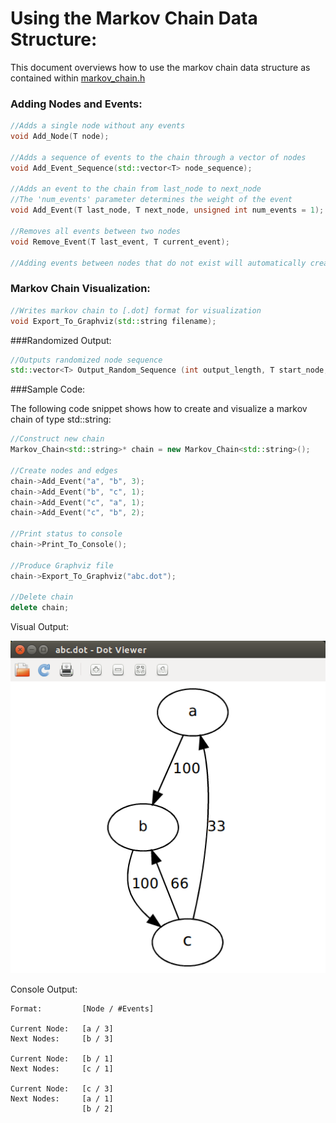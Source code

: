 # Using the Markov Chain Data Structure:

This document overviews how to use the markov chain data structure
as contained within
[markov_chain.h](https://github.com/sjsimps/Markov-Chain/blob/master/Markov_Chain/markov_chain.h)

### Adding Nodes and Events:

```C++
//Adds a single node without any events
void Add_Node(T node);

//Adds a sequence of events to the chain through a vector of nodes
void Add_Event_Sequence(std::vector<T> node_sequence);

//Adds an event to the chain from last_node to next_node
//The 'num_events' parameter determines the weight of the event
void Add_Event(T last_node, T next_node, unsigned int num_events = 1);

//Removes all events between two nodes
void Remove_Event(T last_event, T current_event);

//Adding events between nodes that do not exist will automatically create the appropriate nodes
```

### Markov Chain Visualization:

```C++
//Writes markov chain to [.dot] format for visualization
void Export_To_Graphviz(std::string filename);
```

###Randomized Output:

```C++
//Outputs randomized node sequence
std::vector<T> Output_Random_Sequence (int output_length, T start_node, bool random_start);
```

###Sample Code:

The following code snippet shows how to create and visualize a
markov chain of type std::string:

```C++
//Construct new chain
Markov_Chain<std::string>* chain = new Markov_Chain<std::string>();

//Create nodes and edges
chain->Add_Event("a", "b", 3);
chain->Add_Event("b", "c", 1);
chain->Add_Event("c", "a", 1);
chain->Add_Event("c", "b", 2);

//Print status to console
chain->Print_To_Console();

//Produce Graphviz file
chain->Export_To_Graphviz("abc.dot");

//Delete chain
delete chain;
```

Visual Output:

![alt_tag](https://github.com/sjsimps/Markov-Chain/blob/master/Test/abc.png)

Console Output:

```
Format:         [Node / #Events]

Current Node:   [a / 3]
Next Nodes:     [b / 3]

Current Node:   [b / 1]
Next Nodes:     [c / 1]

Current Node:   [c / 3]
Next Nodes:     [a / 1]
                [b / 2]
```


